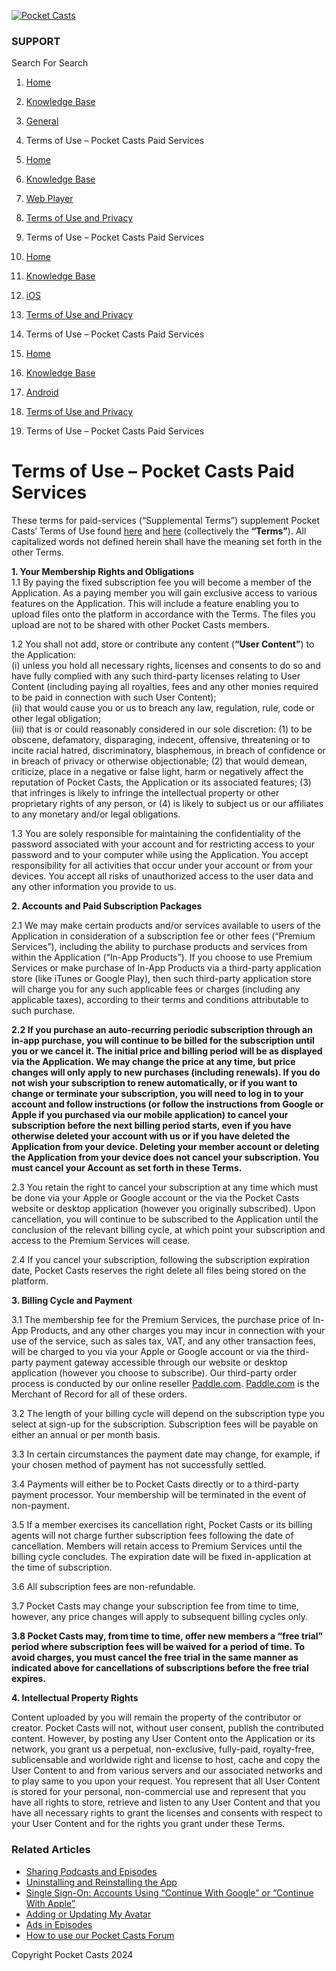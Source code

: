 [![Pocket Casts](https://support.pocketcasts.com/wp-content/themes/FoundationPress-master/assets/images/pclogo-svg.svg)](https://support.pocketcasts.com/)

### SUPPORT

Search For    Search

1. [Home](https://support.pocketcasts.com/) 
2. [Knowledge Base](https://support.pocketcasts.com/knowledge-base/) 
3. [General](https://support.pocketcasts.com/article-categories/general/) 
4. Terms of Use – Pocket Casts Paid Services  

1. [Home](https://support.pocketcasts.com/) 
2. [Knowledge Base](https://support.pocketcasts.com/knowledge-base/) 
3. [Web Player](https://support.pocketcasts.com/article-categories/webplayer/) 
4. [Terms of Use and Privacy](https://support.pocketcasts.com/article-categories/terms-of-use-and-privacy-web/) 
5. Terms of Use – Pocket Casts Paid Services  

1. [Home](https://support.pocketcasts.com/) 
2. [Knowledge Base](https://support.pocketcasts.com/knowledge-base/) 
3. [iOS](https://support.pocketcasts.com/article-categories/ios/) 
4. [Terms of Use and Privacy](https://support.pocketcasts.com/article-categories/terms-of-use-and-privacy/) 
5. Terms of Use – Pocket Casts Paid Services  

1. [Home](https://support.pocketcasts.com/) 
2. [Knowledge Base](https://support.pocketcasts.com/knowledge-base/) 
3. [Android](https://support.pocketcasts.com/article-categories/android/) 
4. [Terms of Use and Privacy](https://support.pocketcasts.com/article-categories/terms-of-use-and-privacy-android/) 
5. Terms of Use – Pocket Casts Paid Services  

Terms of Use – Pocket Casts Paid Services
=========================================

These terms for paid-services (“Supplemental Terms”) supplement Pocket Casts’ Terms of Use found [here](https://support.pocketcasts.com/article/general-terms-of-use) and [here](https://support.pocketcasts.com/article/terms-of-use-overview/) (collectively the **“Terms”**). All capitalized words not defined herein shall have the meaning set forth in the other Terms.

**1\. Your Membership Rights and Obligations**  
1.1 By paying the fixed subscription fee you will become a member of the Application. As a paying member you will gain exclusive access to various features on the Application. This will include a feature enabling you to upload files onto the platform in accordance with the Terms. The files you upload are not to be shared with other Pocket Casts members.

1.2 You shall not add, store or contribute any content (**“User Content”**) to the Application:  
(i) unless you hold all necessary rights, licenses and consents to do so and have fully complied with any such third-party licenses relating to User Content (including paying all royalties, fees and any other monies required to be paid in connection with such User Content);  
(ii) that would cause you or us to breach any law, regulation, rule, code or other legal obligation;  
(iii) that is or could reasonably considered in our sole discretion: (1) to be obscene, defamatory, disparaging, indecent, offensive, threatening or to incite racial hatred, discriminatory, blasphemous, in breach of confidence or in breach of privacy or otherwise objectionable; (2) that would demean, criticize, place in a negative or false light, harm or negatively affect the reputation of Pocket Casts, the Application or its associated features; (3) that infringes is likely to infringe the intellectual property or other proprietary rights of any person, or (4) is likely to subject us or our affiliates to any monetary and/or legal obligations.

1.3 You are solely responsible for maintaining the confidentiality of the password associated with your account and for restricting access to your password and to your computer while using the Application. You accept responsibility for all activities that occur under your account or from your devices. You accept all risks of unauthorized access to the user data and any other information you provide to us.

**2\. Accounts and Paid Subscription Packages**

2.1 We may make certain products and/or services available to users of the Application in consideration of a subscription fee or other fees (“Premium Services”), including the ability to purchase products and services from within the Application (“In-App Products”). If you choose to use Premium Services or make purchase of In-App Products via a third-party application store (like iTunes or Google Play), then such third-party application store will charge you for any such applicable fees or charges (including any applicable taxes), according to their terms and conditions attributable to such purchase.

**2.2 If you purchase an auto-recurring periodic subscription through an in-app purchase, you will continue to be billed for the subscription until you or we cancel it. The initial price and billing period will be as displayed via the Application. We may change the price at any time, but price changes will only apply to new purchases (including renewals). If you do not wish your subscription to renew automatically, or if you want to change or terminate your subscription, you will need to log in to your account and follow instructions (or follow the instructions from Google or Apple if you purchased via our mobile application) to cancel your subscription before the next billing period starts, even if you have otherwise deleted your account with us or if you have deleted the Application from your device. Deleting your member account or deleting the Application from your device does not cancel your subscription. You must cancel your Account as set forth in these Terms.**

2.3 You retain the right to cancel your subscription at any time which must be done via your Apple or Google account or the via the Pocket Casts website or desktop application (however you originally subscribed). Upon cancellation, you will continue to be subscribed to the Application until the conclusion of the relevant billing cycle, at which point your subscription and access to the Premium Services will cease.

2.4 If you cancel your subscription, following the subscription expiration date, Pocket Casts reserves the right delete all files being stored on the platform.

**3\. Billing Cycle and Payment**

3.1 The membership fee for the Premium Services, the purchase price of In-App Products, and any other charges you may incur in connection with your use of the service, such as sales tax, VAT, and any other transaction fees, will be charged to you via your Apple or Google account or via the third-party payment gateway accessible through our website or desktop application (however you choose to subscribe). Our third-party order process is conducted by our online reseller [Paddle.com](https://paddle.com/). [Paddle.com](https://paddle.com/) is the Merchant of Record for all of these orders.

3.2 The length of your billing cycle will depend on the subscription type you select at sign-up for the subscription. Subscription fees will be payable on either an annual or per month basis.

3.3 In certain circumstances the payment date may change, for example, if your chosen method of payment has not successfully settled.

3.4 Payments will either be to Pocket Casts directly or to a third-party payment processor. Your membership will be terminated in the event of non-payment.

3.5 If a member exercises its cancellation right, Pocket Casts or its billing agents will not charge further subscription fees following the date of cancellation. Members will retain access to Premium Services until the billing cycle concludes. The expiration date will be fixed in-application at the time of subscription.

3.6 All subscription fees are non-refundable.

3.7 Pocket Casts may change your subscription fee from time to time, however, any price changes will apply to subsequent billing cycles only.

**3.8 Pocket Casts may, from time to time, offer new members a “free trial” period where subscription fees will be waived for a period of time. To avoid charges, you must cancel the free trial in the same manner as indicated above for cancellations of subscriptions before the free trial expires.**

**4\. Intellectual Property Rights**

Content uploaded by you will remain the property of the contributor or creator. Pocket Casts will not, without user consent, publish the contributed content. However, by posting any User Content onto the Application or its network, you grant us a perpetual, non-exclusive, fully-paid, royalty-free, sublicensable and worldwide right and license to host, cache and copy the User Content to and from various servers and our associated networks and to play same to you upon your request. You represent that all User Content is stored for your personal, non-commercial use and represent that you have all rights to store, retrieve and listen to any User Content and that you have all necessary rights to grant the licenses and consents with respect to your User Content and for the rights you grant under these Terms.

### Related Articles

* [Sharing Podcasts and Episodes](https://support.pocketcasts.com/knowledge-base/sharing-podcasts-and-episodes/)
* [Uninstalling and Reinstalling the App](https://support.pocketcasts.com/knowledge-base/uninstalling-and-reinstalling-the-app/)
* [Single Sign-On: Accounts Using “Continue With Google” or “Continue With Apple”](https://support.pocketcasts.com/knowledge-base/single-sign-on-accounts-using-continue-with-google-or-continue-with-apple/)
* [Adding or Updating My Avatar](https://support.pocketcasts.com/knowledge-base/adding-or-updating-my-avatar/)
* [Ads in Episodes](https://support.pocketcasts.com/knowledge-base/ads-in-episodes/)
* [How to use our Pocket Casts Forum](https://support.pocketcasts.com/knowledge-base/how-to-use-our-pocket-casts-forum/)

Copyright Pocket Casts 2024